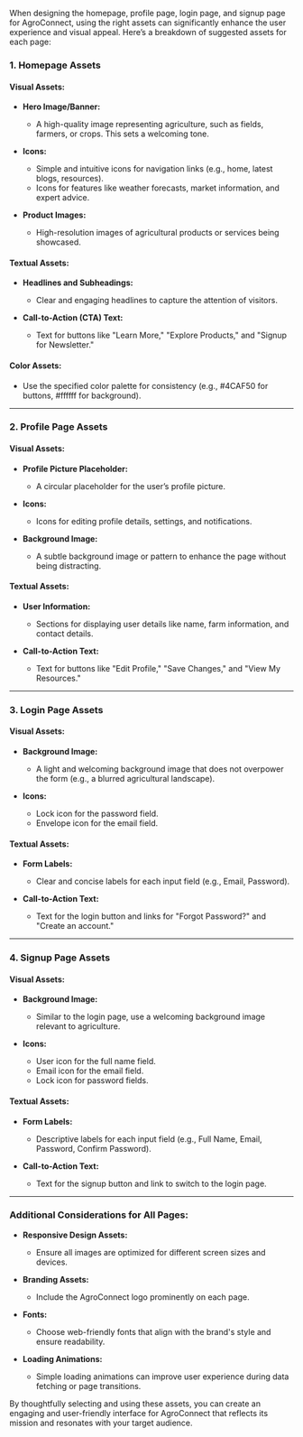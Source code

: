 When designing the homepage, profile page, login page, and signup page for AgroConnect, using the right assets can significantly enhance the user experience and visual appeal. Here’s a breakdown of suggested assets for each page:

### **1. Homepage Assets**

#### **Visual Assets:**
- **Hero Image/Banner:**
  - A high-quality image representing agriculture, such as fields, farmers, or crops. This sets a welcoming tone.
  
- **Icons:**
  - Simple and intuitive icons for navigation links (e.g., home, latest blogs, resources).
  - Icons for features like weather forecasts, market information, and expert advice.

- **Product Images:**
  - High-resolution images of agricultural products or services being showcased.

#### **Textual Assets:**
- **Headlines and Subheadings:**
  - Clear and engaging headlines to capture the attention of visitors.
  
- **Call-to-Action (CTA) Text:**
  - Text for buttons like "Learn More," "Explore Products," and "Signup for Newsletter."

#### **Color Assets:**
- Use the specified color palette for consistency (e.g., #4CAF50 for buttons, #ffffff for background).

---

### **2. Profile Page Assets**

#### **Visual Assets:**
- **Profile Picture Placeholder:**
  - A circular placeholder for the user’s profile picture.
  
- **Icons:**
  - Icons for editing profile details, settings, and notifications.

- **Background Image:**
  - A subtle background image or pattern to enhance the page without being distracting.

#### **Textual Assets:**
- **User Information:**
  - Sections for displaying user details like name, farm information, and contact details.
  
- **Call-to-Action Text:**
  - Text for buttons like "Edit Profile," "Save Changes," and "View My Resources."

---

### **3. Login Page Assets**

#### **Visual Assets:**
- **Background Image:**
  - A light and welcoming background image that does not overpower the form (e.g., a blurred agricultural landscape).

- **Icons:**
  - Lock icon for the password field.
  - Envelope icon for the email field.

#### **Textual Assets:**
- **Form Labels:**
  - Clear and concise labels for each input field (e.g., Email, Password).

- **Call-to-Action Text:**
  - Text for the login button and links for "Forgot Password?" and "Create an account."

---

### **4. Signup Page Assets**

#### **Visual Assets:**
- **Background Image:**
  - Similar to the login page, use a welcoming background image relevant to agriculture.

- **Icons:**
  - User icon for the full name field.
  - Email icon for the email field.
  - Lock icon for password fields.

#### **Textual Assets:**
- **Form Labels:**
  - Descriptive labels for each input field (e.g., Full Name, Email, Password, Confirm Password).

- **Call-to-Action Text:**
  - Text for the signup button and link to switch to the login page.

---

### **Additional Considerations for All Pages:**

- **Responsive Design Assets:**
  - Ensure all images are optimized for different screen sizes and devices.

- **Branding Assets:**
  - Include the AgroConnect logo prominently on each page.
  
- **Fonts:**
  - Choose web-friendly fonts that align with the brand's style and ensure readability.

- **Loading Animations:**
  - Simple loading animations can improve user experience during data fetching or page transitions.

By thoughtfully selecting and using these assets, you can create an engaging and user-friendly interface for AgroConnect that reflects its mission and resonates with your target audience.
